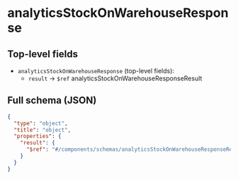 # analyticsStockOnWarehouseResponse

## Top-level fields
- `analyticsStockOnWarehouseResponse` (top-level fields):
  - `result` → `$ref` analyticsStockOnWarehouseResponseResult

## Full schema (JSON)
```json
{
  "type": "object",
  "title": "object",
  "properties": {
    "result": {
      "$ref": "#/components/schemas/analyticsStockOnWarehouseResponseResult"
    }
  }
}
```
